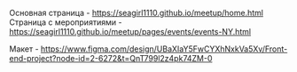 Основная страница - https://seagirl1110.github.io/meetup/home.html
Страница с мероприятиями - https://seagirl1110.github.io/meetup/pages/events/events-NY.html

Макет - https://www.figma.com/design/UBaXIaY5FwCYXhNxkVa5Xv/Front-end-project?node-id=2-6272&t=QnT799l2z4pk74ZM-0
